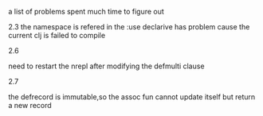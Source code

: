 a list of problems spent much time to figure out

2.3 
the namespace is refered in the :use declarive has problem cause the current clj is failed to compile

2.6

need to restart the nrepl after modifying the defmulti clause

2.7

the defrecord is immutable,so the assoc fun cannot update itself but return a new record